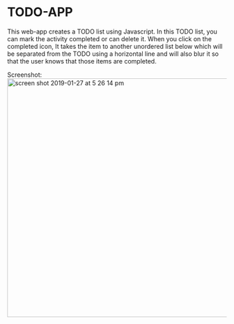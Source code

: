 # TODO-APP
This web-app creates a TODO list using Javascript. In this TODO list, you can mark the activity completed or can delete it. When you click on the completed icon, It takes the item to another unordered list below which will be separated from the TODO using a horizontal line and will also blur it so that the user knows that those items are completed.

Screenshot:
<img width="547" alt="screen shot 2019-01-27 at 5 26 14 pm" src="https://user-images.githubusercontent.com/44656583/51810214-54b49580-225b-11e9-93b2-be681c5e9c66.png">

